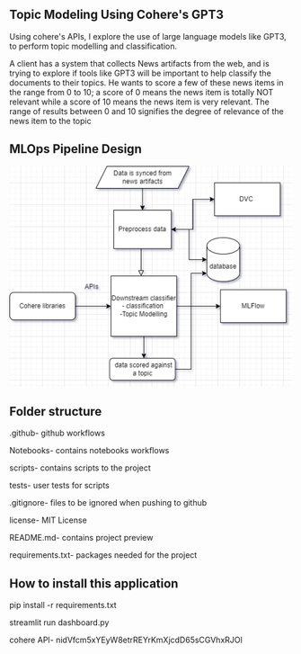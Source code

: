 ## Topic Modeling Using Cohere's GPT3

Using cohere's APIs, I explore the use of large language models like GPT3, to perform topic modelling and classification.

A client has a system that collects News artifacts from the web, and is trying to explore if tools like GPT3 will be important to help classify the documents to their topics. He wants to score a few of these news items in the range from 0 to 10; a score of 0 means the news item is totally NOT relevant while a score of 10 means the news item is very relevant. The range of results between 0 and 10 signifies the degree of relevance of the news item to the topic
## MLOps Pipeline Design
![MLOps Pipeline Design](./MLOps_pipeline.png)

## Folder structure
.github- github workflows

Notebooks- contains notebooks workflows

scripts- contains scripts to the project

tests- user tests for scripts

.gitignore- files to be ignored when pushing to github

license- MIT License

README.md- contains project preview

requirements.txt- packages needed for the project


## How to install this application
pip install -r requirements.txt

streamlit run dashboard.py

cohere API- nidVfcm5xYEyW8etrREYrKmXjcdD65sCGVhxRJOl



